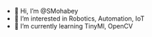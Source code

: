 - 👋 Hi, I’m @SMohabey
- 👀 I’m interested in Robotics, Automation, IoT
- 🌱 I’m currently learning TinyMl, OpenCV

<!---
SMohabey/SMohabey is a ✨ special ✨ repository because its `README.md` (this file) appears on your GitHub profile.
You can click the Preview link to take a look at your changes.
--->
